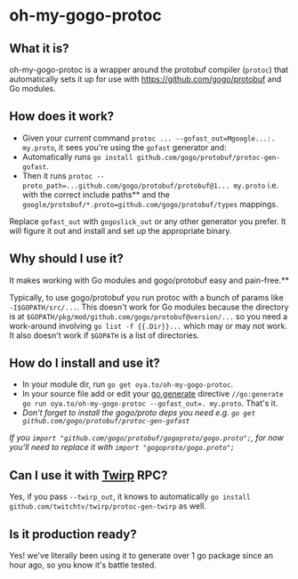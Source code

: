 # oh-my-gogo-protoc

## What it is?

oh-my-gogo-protoc is a wrapper around the protobuf compiler (`protoc`) that automatically sets it up for use with https://github.com/gogo/protobuf and Go modules.

## How does it work?

- Given your _current_ command `protoc ... --gofast_out=Mgoogle...:. my.proto`, it sees you're using the `gofast` generator and:
- Automatically runs `go install github.com/gogo/protobuf/protoc-gen-gofast`.
- Then it runs `protoc --proto_path=...github.com/gogo/protobuf/protobuf@1... my.proto` i.e. with the correct include paths\*\* and the `google/protobuf/*.proto=github.com/gogo/protobuf/types` mappings.

Replace `gofast_out` with `gogoslick_out` or any other generator you prefer. It will figure it out and install and set up the appropriate binary.

## Why should I use it?

It makes working with Go modules and gogo/protobuf easy and pain-free.\*\*

Typically, to use gogo/protobuf you run protoc with a bunch of params like `-I$GOPATH/src/...`. This doesn't work for Go modules because the directory is at `$GOPATH/pkg/mod/github.com/gogo/protobuf@version/...` so you need a work-around involving `go list -f {{.Dir}}...` which may or may not work. It also doesn't work if `$GOPATH` is a list of directories.

## How do I install and use it?

- In your module dir, run `go get oya.to/oh-my-gogo-protoc`.
- In your source file add or edit your [go generate](https://golang.org/cmd/go/#hdr-Generate_Go_files_by_processing_source) directive `//go:generate go run oya.to/oh-my-gogo-protoc --gofast_out=. my.proto`. That's it.
- _Don't forget to install the gogo/proto deps you need e.g. `go get github.com/gogo/protobuf/protoc-gen-gofast`_

*If you `import "github.com/gogo/protobuf/gogoproto/gogo.proto";`, for now you'll need to replace it with `import "gogoproto/gogo.proto";`*

## Can I use it with [Twirp](https://github.com/twitchtv/twirp) RPC?

Yes, if you pass `--twirp_out`, it knows to automatically `go install github.com/twitchtv/twirp/protoc-gen-twirp` as well.

## Is it production ready?

Yes! we've literally been using it to generate over 1 go package since an hour ago, so you know it's battle tested.
